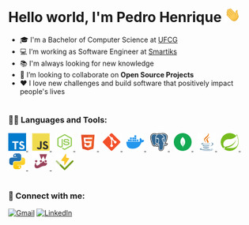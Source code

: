 <h1>
   Hello world, I'm Pedro Henrique
   <img src="./icons/hi-hand.gif" width="32">
</h1>

- 🎓 I'm a Bachelor of Computer Science at [UFCG](https://portal.ufcg.edu.br/)
- 💻 I’m working as Software Engineer at [Smartiks](https://www.smartiks.com)
- 📚 I'm always looking for new knowledge
- 👀 I’m looking to collaborate on **Open Source Projects**
- ❤️ I love new challenges and build software that positively impact people's lives

#

<h3>👨‍💻 Languages and Tools:</h3>

<span>
  <a href="https://www.typescriptlang.org" target="_blank"> 
    <img 
      src="./icons/typescript.svg" 
      alt="TypeScript"
      title="TypeScript"
      width="36"
    /> 
  </a>
  &nbsp;
  <a href="https://developer.mozilla.org/en-US/docs/Web/JavaScript" target="_blank"> 
    <img 
      src="./icons/javascript.svg" 
      alt="JavaScript"
      title="JavaScript"
      width="36"
    /> 
  </a>
  &nbsp;
  <a href="https://nodejs.org/en/" target="_blank"> 
    <img 
      src="./icons/node-js.svg"
      alt="Node.js"
      title="Node.js"
      width="36" 
    /> 
  </a>
  &nbsp;
  <a href="https://developer.mozilla.org/en-US/docs/Web/HTML" target="_blank"> 
    <img 
      src="./icons/html-5.svg"
      alt="HTML"
      title="HTML"
      width="36" 
    /> 
  </a>
  &nbsp;
  <a href="https://git-scm.com" target="_blank"> 
    <img 
      src="./icons/git.svg" 
      alt="Git"
      title="Git"
      width="36"
    /> 
  </a>
  &nbsp;
  <a href="https://www.docker.com" target="_blank">
    <img
      src="icons/docker.svg"
      alt="Docker"
      title="Docker"
      height="36"
    />
  </a>
  &nbsp;
  <a href="https://www.postgresql.org" target="_blank">
    <img
      src="icons/postgresql.svg"
      alt="PostgreSQL"
      title="PostgreSQL"
      height="36"
    />
  </a>
  &nbsp;
  <a href="https://www.mongodb.com" target="_blank">
    <img
      src="icons/mongodb.svg"
      alt="MongoDB"
      title="MongoDB"
      height="36"
    />
  </a>
  &nbsp;
  <a href="https://www.oracle.com/java/" target="_blank"> 
    <img 
      src="./icons/java.svg"
      alt="Java"
      title="Java"
      width="36"
    /> 
  </a>
  &nbsp;
  <a href="https://spring.io" target="_blank"> 
    <img 
      src="./icons/spring.svg"
      alt="Spring"
      title="Spring"
      width="36"
    /> 
  </a>
  &nbsp;
  <a href="https://www.python.org" target="_blank"> 
    <img 
      src="./icons/python.svg"
      alt="Python"
      title="Python"
      width="36"
    /> 
  </a>
  &nbsp;
  <a href="https://jestjs.io" target="_blank"> 
    <img 
      src="./icons/jest.svg"
      alt="Jest"
      title="Jest"
      width="36"
    /> 
  </a>
  &nbsp;
  <a href="https://vitest.dev" target="_blank"> 
    <img 
      src="./icons/vitest.svg"
      alt="Vitest"
      title="Vitest"
      width="36"
    /> 
  </a>
</span>

#

<h3>📱 Connect with me:</h3>

[![Gmail](https://img.shields.io/badge/Gmail-D14836?style=for-the-badge&logo=gmail&logoColor=white)](mailto:pedrohenriqueql.dev@gmail.com)
[![LinkedIn](https://img.shields.io/badge/LinkedIn-0077B5?style=for-the-badge&logo=linkedin&logoColor=white)](https://www.linkedin.com/in/pedro-henrique-ql/)
